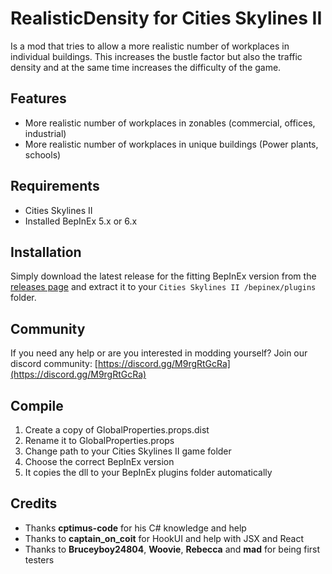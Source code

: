 # RealisticDensity for Cities Skylines II

Is a mod that tries to allow a more realistic number of workplaces in individual buildings.
This increases the bustle factor but also the traffic density and at the same time increases the difficulty of the game. 

## Features
- More realistic number of workplaces in zonables (commercial, offices, industrial)
- More realistic number of workplaces in unique buildings (Power plants, schools)

## Requirements
- Cities Skylines II
- Installed BepInEx 5.x or 6.x

## Installation
Simply download the latest release for the fitting BepInEx version from the [releases page](https://github.com/89pleasure/cities2-extended-hotkeys/releases)
and extract it to your `Cities Skylines II /bepinex/plugins` folder.

## Community
If you need any help or are you interested in modding yourself?
Join our discord community: [https://discord.gg/M9rgRtGcRa](https://discord.gg/M9rgRtGcRa)

## Compile
1. Create a copy of GlobalProperties.props.dist
2. Rename it to GlobalProperties.props										
3. Change path to your Cities Skylines II game folder
4. Choose the correct BepInEx version
5. It copies the dll to your BepInEx plugins folder automatically

## Credits
- Thanks **cptimus-code** for his C# knowledge and help
- Thanks to **captain_on_coit** for HookUI and help with JSX and React
- Thanks to **Bruceyboy24804**, **Woovie**, **Rebecca** and **mad** for being first testers